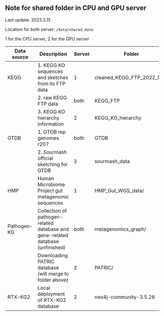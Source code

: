 ## Note for shared folder in CPU and GPU server

Last update: 2023.3.15

Location for both server: `/data/shared_data`



1 for the CPU server, 2 for the GPU server

| Data source | Description                                                  | Server | Folder                    | Last update | Who      |
| ----------- | ------------------------------------------------------------ | ------ | ------------------------- | ----------- | -------- |
| KEGG        | 1. KEGG KO sequences and sketches from its FTP data          | 1      | cleaned_KEGG_FTP_2022_NOV | 2023.2.21   | Shaopeng |
|             | 2. raw KEGG FTP data                                         | both   | KEGG_FTP                  | 2023.2.17   | David    |
|             | 3. KEGG KO hierarchy information                             | 2      | KEGG_KO_hierarchy         |             | Chunyu   |
| GTDB        | 1. GTDB rep genomes r207                                     | both   | GTDB                      |             |          |
|             | 2. Sourmash official sketching for GTDB                      | 2      | sourmash_data             |             |          |
| HMP         | Human Microbiome Project gut metagenomic sequences           | 1      | HMP_Gut_WGS_data/         |             | Shaopeng |
| Pathogen-KG | Collection of pathogen-related database and gene-related database (unfinished) | both   | metagenomics_graph/       |             | Chunyu   |
|             | Downloading PATRIC database (will merge to folder above)     | 2      | PATRIC/                   |             | Shaopeng |
| RTX-KG2     | Local deployment of RTX-KG2 database                         | 2      | neo4j-community-3.5.26    |             | Chunyu   |

